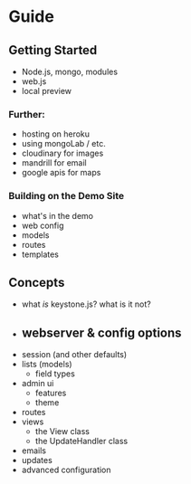 # Guide

## Getting Started

- Node.js, mongo, modules
- web.js
- local preview

### Further:

- hosting on heroku
- using mongoLab / etc.
- cloudinary for images
- mandrill for email
- google apis for maps

### Building on the Demo Site

- what's in the demo
- web config
- models
- routes
- templates

## Concepts

- what *is* keystone.js? what is it not?
- webserver & config options
	- 
- session (and other defaults)
- lists (models)
	- field types
- admin ui
	- features
	- theme
- routes
- views
	- the View class
	- the UpdateHandler class
- emails
- updates
- advanced configuration